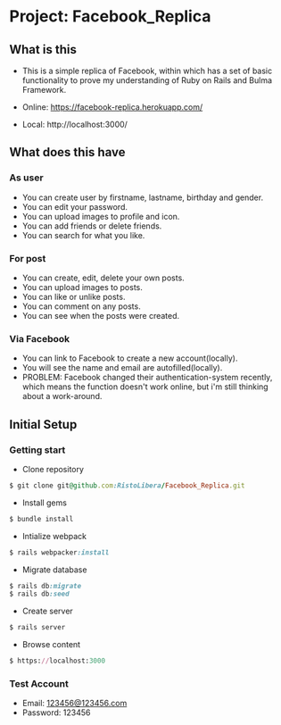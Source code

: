 # Project: Facebook_Replica

## What is this

- This is a simple replica of Facebook, within which has a set of basic functionality to
  prove my understanding of Ruby on Rails and Bulma Framework.

- Online: https://facebook-replica.herokuapp.com/
- Local:  http://localhost:3000/

## What does this have

### As user

- You can create user by firstname, lastname, birthday and gender.
- You can edit your password.
- You can upload images to profile and icon.
- You can add friends or delete friends.
- You can search for what you like.

### For post

- You can create, edit, delete your own posts.
- You can upload images to posts.
- You can like or unlike posts.
- You can comment on any posts.
- You can see when the posts were created.

### Via Facebook

- You can link to Facebook to create a new account(locally).
- You will see the name and email are autofilled(locally).
- PROBLEM: Facebook changed their authentication-system recently, which means the function doesn't work online, but i'm still thinking about a work-around.

## Initial Setup

### Getting start

- Clone repository
```ruby
$ git clone git@github.com:RistoLibera/Facebook_Replica.git
```

- Install gems
```ruby
$ bundle install
```

- Intialize webpack
```ruby
$ rails webpacker:install
```

- Migrate database
```ruby
$ rails db:migrate
$ rails db:seed
```

- Create server
```ruby
$ rails server
```

- Browse content
```ruby
$ https://localhost:3000
```

### Test Account

- Email: 123456@123456.com
- Password: 123456
